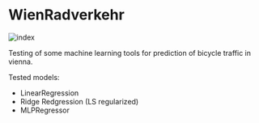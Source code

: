 # WienRadverkehr

![index](https://user-images.githubusercontent.com/30528134/202033485-555d81f2-1c63-4a8c-9e44-28cd03b6c641.png)

Testing of some machine learning tools for prediction of bicycle traffic in vienna.

Tested models:
- LinearRegression
- Ridge Redgression (LS regularized)
- MLPRegressor
